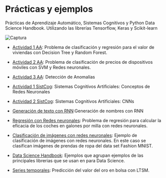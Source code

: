# Prácticas y ejemplos
Prácticas de Aprendizaje Automático, Sistemas Cognitivos y Python Data Science Handbook. Utilizando las librerías Tensorflow, Keras y Scikit-learn

![Captura](https://user-images.githubusercontent.com/9929241/118838976-69067b80-b8c6-11eb-9bd6-ae05232f64ff.PNG)


*  [Actividad 1 AA](https://github.com/jandronv/Machine-Learning/blob/main/Actividad%201.ipynb): Problema de clasificación y regresión para el valor de viviendas con Decision Tree y Random Forest.

*  [Actividad 2 AA](https://github.com/jandronv/Machine-Learning/blob/main/Actividad%202.ipynb): Problema de clasificación de precios de dispositivos móviles con SVM y Redes neuronales.

*  [Actividad 3 AA](https://github.com/jandronv/Machine-Learning/blob/main/Actividad%203.ipynb): Detección de Anomalías

* [Actividad 1 SistCog](https://github.com/jandronv/Machine-Learning/blob/main/Actividad_1_master_IA_SCA.ipynb): Sistemas Cognitivos Artificiales: Conceptos de Redes Neuronales

* [Actividad 2 SistCog](https://github.com/jandronv/Machine-Learning/blob/main/Actividad_2_CNNs.ipynb): Sistemas Cognitivos Artificiales: CNNs

* [Generación de texto con RNN](https://github.com/jandronv/Machine-Learning/blob/main/Generaci%C3%B3n_de_texto_con_RNN.ipynb):Generación de nombres con RNN

*  [Regresión con Redes neuronales](https://github.com/jandronv/Machine-Learning/blob/main/Regresi%C3%B3n%20con%20red%20neuronal.ipynb): Problema de regresión para calcular la eficacia de los coches en galones por milla con redes neuronales.

*  [Clasificación de imágenes con redes neuronales](https://github.com/jandronv/Machine-Learning/blob/main/Clasificaci%C3%B3n%20de%20imagenes.ipynb): Ejemplo de clasificación de imágenes con redes neuronales. En este caso se clasifican imágenes de prendas de ropa del data set Fashion MNIST.

* [Data Science Handbook](https://github.com/jandronv/Machine-Learning/tree/main/DataScienceHandBook): Ejemplos que agrupan ejemplos de las principales librerias que se usan en para Data Science.

* [Series temporales](https://github.com/jandronv/Machine-Learning/tree/main/Series%20Temporales): Predicción del valor del oro en bolsa con LTSM.
